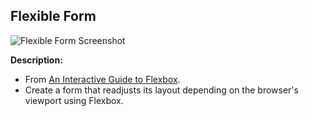 ## Flexible Form

![Flexible Form Screenshot](https://raw.githubusercontent.com/ejmiranda/flexible-form/master/meta/screenshot.png)

**Description:**
- From [An Interactive Guide to Flexbox](https://www.joshwcomeau.com/css/interactive-guide-to-flexbox/).
- Create a form that readjusts its layout depending on the browser's viewport using Flexbox.